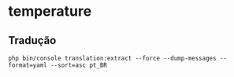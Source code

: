 # temperature

## Tradução
```
php bin/console translation:extract --force --dump-messages --format=yaml --sort=asc pt_BR
```